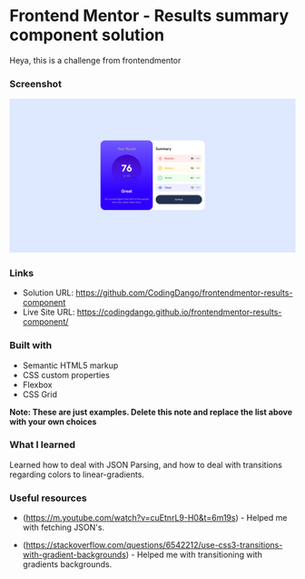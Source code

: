 # Frontend Mentor - Results summary component solution

Heya, this is a challenge from frontendmentor


### Screenshot

![](./preview.png)


### Links

- Solution URL: https://github.com/CodingDango/frontendmentor-results-component
- Live Site URL: https://codingdango.github.io/frontendmentor-results-component/

### Built with

- Semantic HTML5 markup
- CSS custom properties
- Flexbox
- CSS Grid

**Note: These are just examples. Delete this note and replace the list above with your own choices**

### What I learned

Learned how to deal with JSON Parsing, and how to deal with
transitions regarding colors to linear-gradients.


### Useful resources

- (https://m.youtube.com/watch?v=cuEtnrL9-H0&t=6m19s) - Helped me with fetching JSON's.

- (https://stackoverflow.com/questions/6542212/use-css3-transitions-with-gradient-backgrounds) - Helped me with transitioning with gradients backgrounds.
